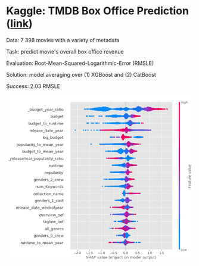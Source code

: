 # Kaggle: TMDB Box Office Prediction ([link](https://www.kaggle.com/c/tmdb-box-office-prediction))

Data: 7 398 movies with a variety of metadata

Task: predict movie's overall box office revenue

Evaluation: Root-Mean-Squared-Logarithmic-Error (RMSLE)

Solution: model averaging over (1) XGBoost and (2) CatBoost

Success: 2.03 RMSLE

![](shap_summary.png)
